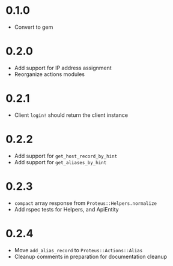 # 0.1.0
* Convert to gem

# 0.2.0
* Add support for IP address assignment
* Reorganize actions modules

# 0.2.1
* Client `login!` should return the client instance 

# 0.2.2
* Add support for `get_host_record_by_hint`
* Add support for `get_aliases_by_hint`

# 0.2.3
* `compact` array response from `Proteus::Helpers.normalize`
* Add rspec tests for Helpers, and ApiEntity

# 0.2.4
* Move `add_alias_record` to `Proteus::Actions::Alias`
* Cleanup comments in preparation for documentation cleanup
